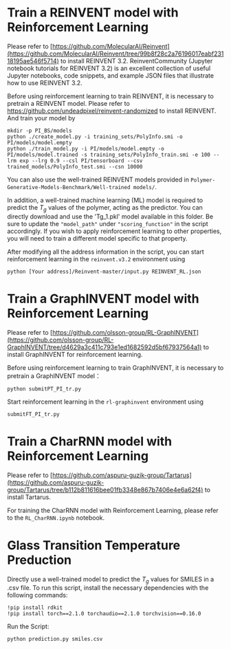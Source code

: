 # Train a REINVENT model with Reinforcement Learning

Please refer to [https://github.com/MolecularAI/Reinvent](https://github.com/MolecularAI/Reinvent/tree/99b8f28c2a76196017eabf23118195ae546f5714) to install REINVENT 3.2.
ReinventCommunity (Jupyter notebook tutorials for REINVENT 3.2) is an excellent collection of useful Jupyter notebooks, code snippets, and example JSON files that illustrate how to use REINVENT 3.2.

Before using reinforcement learning to train REINVENT, it is necessary to pretrain a REINVENT model. Please refer to https://github.com/undeadpixel/reinvent-randomized to install REINVENT. And train your model by

```
mkdir -p PI_BS/models
python ./create_model.py -i training_sets/PolyInfo.smi -o PI/models/model.empty
python ./train_model.py -i PI/models/model.empty -o PI/models/model.trained -s training_sets/PolyInfo_train.smi -e 100 --lrm exp --lrg 0.9 --csl PI/tensorboard --csv trained_models/PolyInfo_test.smi --csn 10000
```

You can also use the well-trained REINVENT models provided in `Polymer-Generative-Models-Benchmark/Well-trained models/`.

In addition, a well-trained machine learning (ML) model is required to predict the $T_g$ values of the polymer, acting as the predictor.
You can directly download and use the 'Tg_1.pkl' model available in this folder.
Be sure to update the `"model_path"` under `"scoring_function"` in the script accordingly.
If you wish to apply reinforcement learning to other properties, you will need to train a different model specific to that property.

After modifying all the address information in the script, you can start reinforcement learning in the `reinvent.v3.2` environment using
```
python [Your address]/Reinvent-master/input.py REINVENT_RL.json
```

# Train a GraphINVENT model with Reinforcement Learning

Please refer to [https://github.com/olsson-group/RL-GraphINVENT](https://github.com/olsson-group/RL-GraphINVENT/tree/d4629a3c411c793e1ed1682592d5bf67937564a1) to install GraphINVENT for reinforcement learning.

Before using reinforcement learning to train GraphINVENT, it is necessary to pretrain a GraphINVENT model：
```
python submitPT_PI_tr.py
```

Start reinforcement learning in the `rl-graphinvent` environment using
```
submitFT_PI_tr.py
```


# Train a CharRNN model with Reinforcement Learning
Please refer to [https://github.com/aspuru-guzik-group/Tartarus](https://github.com/aspuru-guzik-group/Tartarus/tree/b112b811616bee01fb3348e867b7406e4e6a62f4) to install Tartarus.

For training the CharRNN model with Reinforcement Learning, please refer to the `RL_CharRNN.ipynb` notebook.


# Glass Transition Temperature Preduction
Directly use a well-trained model to predict the $T_g$ values for SMILES in a .csv file.
To run this script, install the necessary dependencies with the following commands:
```
!pip install rdkit
!pip install torch==2.1.0 torchaudio==2.1.0 torchvision==0.16.0
```
Run the Script:
```
python prediction.py smiles.csv
```

